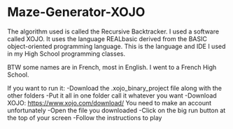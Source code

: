 # Maze-Generator-XOJO

The algorithm used is called the Recursive Backtracker. I used a software called XOJO. It uses the language REALbasic derived from the BASIC object-oriented programming language. This is the language and IDE I used in my High School programming classes. 

BTW some names are in French, most in English. I went to a French High School. 

If you want to run it:
    -Download the .xojo_binary_project file along with the other folders
    -Put it all in one folder call it whatever you want 
    -Download XOJO: https://www.xojo.com/download/ 
          You need to make an account unfortunately
    -Open the file you downloaded
    -Click on the big run button at the top of your screen
    -Follow the instructions to play
                                                                  

